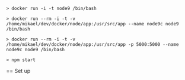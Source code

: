 ```> docker run -i -t node9 /bin/bash```

```> docker run --rm -i -t -v /home/mikael/dev/docker/node/app:/usr/src/app --name node9c node9 /bin/bash```

```> docker run --rm -i -t -v /home/mikael/dev/docker/node/app:/usr/src/app -p 5000:5000 --name node9c node9 /bin/bash```

```> npm start```

== Set up